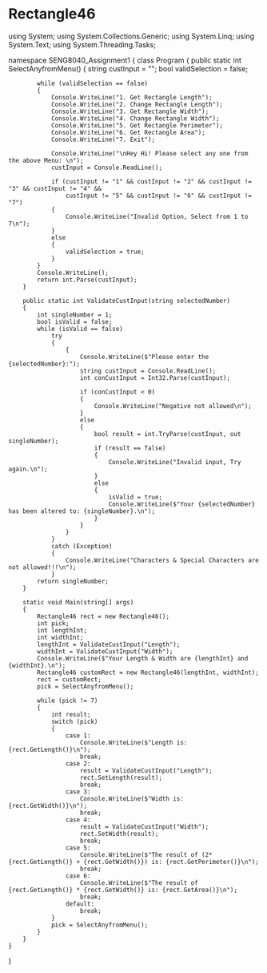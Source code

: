 # Rectangle46


using System;
using System.Collections.Generic;
using System.Linq;
using System.Text;
using System.Threading.Tasks;

namespace SENG8040_Assignment1
{
    class Program
    {
        public static int SelectAnyfromMenu()
        {
            string custInput = "";
            bool validSelection = false;

            while (validSelection == false)
            {
                Console.WriteLine("1. Get Rectangle Length");
                Console.WriteLine("2. Change Rectangle Length");
                Console.WriteLine("3. Get Rectangle Width");
                Console.WriteLine("4. Change Rectangle Width");
                Console.WriteLine("5. Get Rectangle Perimeter");
                Console.WriteLine("6. Get Rectangle Area");
                Console.WriteLine("7. Exit");

                Console.WriteLine("\nHey Hi! Please select any one from the above Menu: \n");
                custInput = Console.ReadLine();

                if (custInput != "1" && custInput != "2" && custInput != "3" && custInput != "4" &&
                    custInput != "5" && custInput != "6" && custInput != "7")
                {
                    Console.WriteLine("Invalid Option, Select from 1 to 7\n");
                }
                else
                {
                    validSelection = true;
                }
            }
            Console.WriteLine();
            return int.Parse(custInput);
        }

        public static int ValidateCustInput(string selectedNumber)
        {
            int singleNumber = 1;
            bool isValid = false;
            while (isValid == false)
                try
                {
                    {
                        Console.WriteLine($"Please enter the {selectedNumber}:");
                        string custInput = Console.ReadLine();
                        int conCustInput = Int32.Parse(custInput);

                        if (conCustInput < 0)
                        {
                            Console.WriteLine("Negative not allowed\n");
                        }
                        else
                        {
                            bool result = int.TryParse(custInput, out singleNumber);
                            if (result == false)
                            {
                                Console.WriteLine("Invalid input, Try again.\n");
                            }
                            else
                            {
                                isValid = true;
                                Console.WriteLine($"Your {selectedNumber} has been altered to: {singleNumber}.\n");
                            }
                        }
                    }
                }
                catch (Exception)
                {
                    Console.WriteLine("Characters & Special Characters are not allowed!!!\n");
                }
            return singleNumber;
        }

        static void Main(string[] args)
        {
            Rectangle46 rect = new Rectangle46();
            int pick;
            int lengthInt;
            int widthInt;
            lengthInt = ValidateCustInput("Length");
            widthInt = ValidateCustInput("Width");
            Console.WriteLine($"Your Length & Width are {lengthInt} and {widthInt}.\n");
            Rectangle46 customRect = new Rectangle46(lengthInt, widthInt);
            rect = customRect;
            pick = SelectAnyfromMenu();

            while (pick != 7)
            {
                int result;
                switch (pick)
                {
                    case 1:
                        Console.WriteLine($"Length is: {rect.GetLength()}\n");
                        break;
                    case 2:
                        result = ValidateCustInput("Length");
                        rect.SetLength(result);
                        break;
                    case 3:
                        Console.WriteLine($"Width is: {rect.GetWidth()}\n");
                        break;
                    case 4:
                        result = ValidateCustInput("Width");
                        rect.SetWidth(result);
                        break;
                    case 5:
                        Console.WriteLine($"The result of (2*{rect.GetLength()} + {rect.GetWidth()}) is: {rect.GetPerimeter()}\n");
                        break;
                    case 6:
                        Console.WriteLine($"The result of {rect.GetLength()} * {rect.GetWidth()} is: {rect.GetArea()}\n");
                        break;
                    default:
                        break;
                }
                pick = SelectAnyfromMenu();
            }
        }
    }
}
